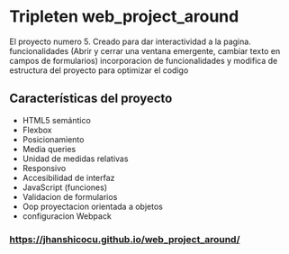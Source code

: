 # Tripleten web_project_around

El proyecto numero 5. Creado para dar interactividad a la pagina.
funcionalidades
(Abrir y cerrar una ventana emergente, cambiar texto en campos de formularios)
incorporacion de funcionalidades y modifica de estructura del proyecto para optimizar el codigo

## Características del proyecto

- HTML5 semántico
- Flexbox
- Posicionamiento
- Media queries
- Unidad de medidas relativas
- Responsivo
- Accesibilidad de interfaz
- JavaScript (funciones)
- Validacion de formularios
- Oop proyectacion orientada a objetos
- configuracion Webpack

### https://jhanshicocu.github.io/web_project_around/
